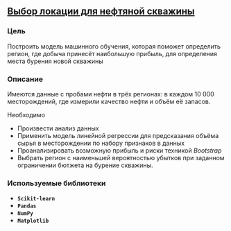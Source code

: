 ## [Выбор локации для нефтяной скважины](https://nbviewer.org/github/hairymax/Yandex.Practicum.DataScience/blob/main/07%20%D0%92%D1%8B%D0%B1%D0%BE%D1%80%20%D0%BB%D0%BE%D0%BA%D0%B0%D1%86%D0%B8%D0%B8%20%D0%B4%D0%BB%D1%8F%20%D0%BD%D0%B5%D1%84%D1%82%D1%8F%D0%BD%D0%BE%D0%B9%20%D1%81%D0%BA%D0%B2%D0%B0%D0%B6%D0%B8%D0%BD%D1%8B/project7.ipynb)

### Цель

Построить модель машинного обучения, которая поможет определить регион, где добыча принесёт наибольшую прибыль, для определения места бурения новой скважины

### Описание

Имеются данные с пробами нефти в трёх регионах: в каждом 10 000 месторождений, где измерили качество нефти и объём её запасов. 

Необходимо 
- Произвести анализ данных
- Применить модель линейной регрессии для предсказания объёма сырья в месторождении по набору признаков в данных
- Проанализировать возможную прибыль и риски техникой *Bootstrap*
- Выбрать регион с наименьшей вероятностью убытков при заданном ограничении бютжета на бурение скважины.

### Используемые библиотеки
- **`Scikit-learn`**
- **`Pandas`**
- **`NumPy`**
- **`Matplotlib`**

